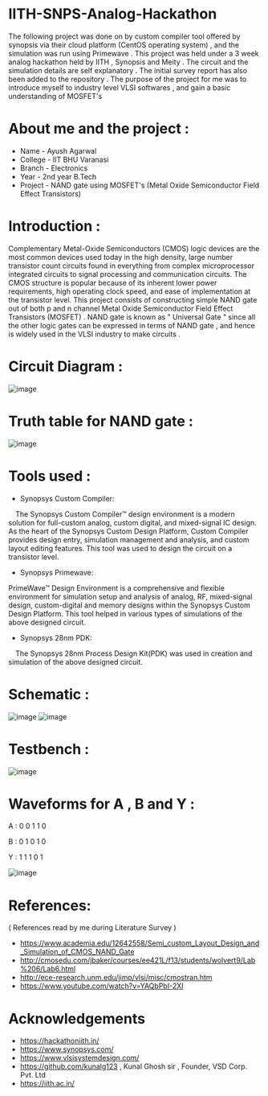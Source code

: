 # IITH-SNPS-Analog-Hackathon

The following project was done on by custom compiler tool offered by synopsis via their cloud platform (CentOS operating system) , and the simulation was run using Primewave .
This project was held under a 3 week analog hackathon held by IITH , Synopsis and Meity . The circuit and the simulation details are self explanatory . The initial survey report has also been added to the repository . The purpose of the project for me was to introduce myself to industry level VLSI softwares , and gain a basic understanding of MOSFET's

# About me and the project :
* Name - Ayush Agarwal 
* College - IIT BHU Varanasi 
* Branch - Electronics 
* Year - 2nd year B.Tech 
* Project - NAND gate using MOSFET's (Metal Oxide Semiconductor Field Effect Transistors)  

# Introduction :

Complementary Metal-Oxide Semiconductors (CMOS) logic devices are the most common devices used today in the high density, large number transistor count circuits found in  everything from complex microprocessor integrated circuits to signal processing and communication circuits. The CMOS structure is popular because of its inherent lower power 
requirements, high operating clock speed, and ease of implementation at the transistor level. This project consists of constructing simple NAND gate out of both p and n channel Metal Oxide Semiconductor Field Effect Transistors (MOSFET) . NAND gate is known as " Universal Gate " since all the other logic gates can be expressed in terms of NAND gate , and hence is widely used in the VLSI industry to make circuits .

# Circuit Diagram :

![image](https://user-images.githubusercontent.com/86561124/155496663-ed3c52b3-0511-4835-a781-80476b77a45b.png)

# Truth table for NAND gate :

![image](https://user-images.githubusercontent.com/86561124/155496794-57a650f0-16d8-47b3-82ab-60e250410360.png)


# Tools used :

* Synopsys Custom Compiler:

 The Synopsys Custom Compiler™ design environment is a modern solution for full-custom analog, custom digital, and mixed-signal IC design. As the heart of the Synopsys Custom Design Platform, Custom Compiler provides design entry, simulation management and analysis, and custom layout editing features. This tool was used to design the circuit on a transistor level.

* Synopsys Primewave:

PrimeWave™ Design Environment is a comprehensive and flexible environment for simulation setup and analysis of analog, RF, mixed-signal design, custom-digital and memory designs within the Synopsys Custom Design Platform. This tool helped in various types of simulations of the above designed circuit.

* Synopsys 28nm PDK:
 
 The Synopsys 28nm Process Design Kit(PDK) was used in creation and simulation of the above designed circuit.

# Schematic :
![image](https://user-images.githubusercontent.com/86561124/155483381-5babb07c-6d9a-4f23-a536-64b44e89a549.png)
![image](https://user-images.githubusercontent.com/86561124/155483271-24716346-65a7-42b9-80a1-b6b240d37ea1.png)

# Testbench :
![image](https://user-images.githubusercontent.com/86561124/155483778-341e2e9f-3371-484b-bff5-b0f20327ea78.png)


# Waveforms for A , B and Y :

A : 0 0 1 1 0 

B : 0 1 0 1 0 

Y : 1 1 1 0 1 

![image](https://user-images.githubusercontent.com/86561124/155483636-71d09e6f-d9c9-4168-9db9-39d83d9ad7dc.png)

# References:

( References read by me during Literature Survey ) 
* https://www.academia.edu/12642558/Semi_custom_Layout_Design_and_Simulation_of_CMOS_NAND_Gate
* http://cmosedu.com/jbaker/courses/ee421L/f13/students/wolvert9/Lab%206/Lab6.html
* http://ece-research.unm.edu/jimp/vlsi/misc/cmostran.htm
* https://www.youtube.com/watch?v=YAQbPbI-2XI

# Acknowledgements 

* https://hackathoniith.in/
* https://www.synopsys.com/
* https://www.vlsisystemdesign.com/
* https://github.com/kunalg123 , Kunal Ghosh sir , Founder, VSD Corp. Pvt. Ltd
* https://iith.ac.in/

